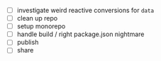 - [ ] investigate weird reactive conversions for `data`
- [ ] clean up repo
- [ ] setup monorepo
- [ ] handle build / right package.json nightmare
- [ ] publish
- [ ] share 
